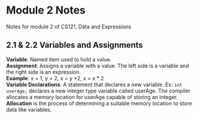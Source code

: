 # Module 2 Notes
Notes for module 2 of CS121, Data and Expressions

## 2.1 & 2.2 Variables and Assignments
**Variable**: Named item used to hold a value.  
**Assignment**: Assigns a variable with a value. The left side is a variable and the right side is an expression.  
**Example**: x = 1, y = 2, x = y *2, x = x * 2  
**Variable Declarations**: A statement that declares a new variable. Ex: `int userAge;` declares a new integer type variable called userAge. The compiler allocates a memory location for userAge capable of storing an integer.  
**Allocation** is the process of determining a suitable memory location to store data like variables.


